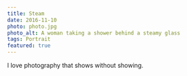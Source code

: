 ```yaml
---
title: Steam
date: 2016-11-10
photo: photo.jpg
photo_alt: A woman taking a shower behind a steamy glass
tags: Portrait
featured: true
---
```


I love photography that shows without showing.
